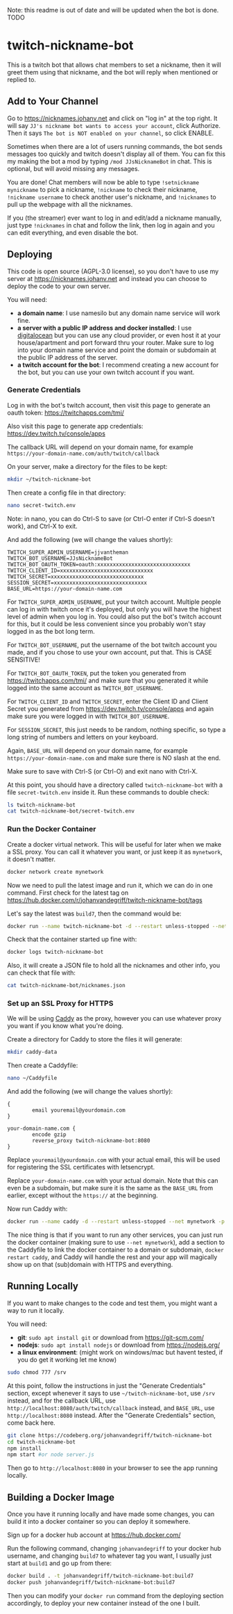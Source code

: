 Note: this readme is out of date and will be updated when the bot is done. TODO

# twitch-nickname-bot
This is a twitch bot that allows chat members to set a nickname, then it will greet them using that nickname, and the bot will reply when mentioned or replied to. 

## Add to Your Channel
Go to https://nicknames.johanv.net and click on "log in" at the top right. It will say `JJ's nickname bot wants to access your account`, click Authorize. Then it says `The bot is NOT enabled on your channel`, so click ENABLE.

Sometimes when there are a lot of users running commands, the bot sends messages too quickly and twitch doesn't display all of them. You can fix this my making the bot a mod by typing `/mod JJsNicknameBot` in chat. This is optional, but will avoid missing any messages.

You are done! Chat members will now be able to type `!setnickname mynickname` to pick a nickname, `!nickname` to check their nickname, `!nickname username` to check another user's nickname, and `!nicknames` to pull up the webpage with all the nicknames.

If you (the streamer) ever want to log in and edit/add a nickname manually, just type `!nicknames` in chat and follow the link, then log in again and you can edit everything, and even disable the bot.


## Deploying
This code is open source (AGPL-3.0 license), so you don't have to use my server at https://nicknames.johanv.net and instead you can choose to deploy the code to your own server.

You will need:
* __a domain name__: I use namesilo but any domain name service will work fine.
* __a server with a public IP address and docker installed__: I use [digitalocean](https://m.do.co/c/f300a2838d1d) but you can use any cloud provider, or even host it at your house/apartment and port forward thru your router. Make sure to log into your domain name service and point the domain or subdomain at the public IP address of the server.
* __a twitch account for the bot__: I recommend creating a new account for the bot, but you can use your own twitch account if you want.

### Generate Credentials
Log in with the bot's twitch account, then visit this page to generate an oauth token: https://twitchapps.com/tmi/

Also visit this page to generate app credentials: https://dev.twitch.tv/console/apps

The callback URL will depend on your domain name, for example `https://your-domain-name.com/auth/twitch/callback`

On your server, make a directory for the files to be kept:
```bash
mkdir ~/twitch-nickname-bot
```

Then create a config file in that directory:
```bash
nano secret-twitch.env
```
Note: in nano, you can do Ctrl-S to save (or Ctrl-O enter if Ctrl-S doesn't work), and Ctrl-X to exit.

And add the following (we will change the values shortly):
```
TWITCH_SUPER_ADMIN_USERNAME=jjvantheman
TWITCH_BOT_USERNAME=JJsNicknameBot
TWITCH_BOT_OAUTH_TOKEN=oauth:xxxxxxxxxxxxxxxxxxxxxxxxxxxxxx
TWITCH_CLIENT_ID=xxxxxxxxxxxxxxxxxxxxxxxxxxxxxx
TWITCH_SECRET=xxxxxxxxxxxxxxxxxxxxxxxxxxxxxx
SESSION_SECRET=xxxxxxxxxxxxxxxxxxxxxxxxxxxxxx
BASE_URL=https://your-domain-name.com
```

For `TWITCH_SUPER_ADMIN_USERNAME`, put your twitch account. Multiple people can log in with twitch once it's deployed, but only you will have the highest level of admin when you log in. You could also put the bot's twitch account for this, but it could be less convenient since you probably won't stay logged in as the bot long term.

For `TWITCH_BOT_USERNAME`, put the username of the bot twitch account you made, and if you chose to use your own account, put that. This is CASE SENSITIVE!

For `TWITCH_BOT_OAUTH_TOKEN`, put the token you generated from https://twitchapps.com/tmi/ and make sure that you generated it while logged into the same account as `TWITCH_BOT_USERNAME`.

For `TWITCH_CLIENT_ID` and `TWITCH_SECRET`, enter the Client ID and Client Secret you generated from https://dev.twitch.tv/console/apps and again make sure you were logged in with `TWITCH_BOT_USERNAME`.

For `SESSION_SECRET`, this just needs to be random, nothing specific, so type a long string of numbers and letters on your keyboard.

Again, `BASE_URL` will depend on your domain name, for example `https://your-domain-name.com` and make sure there is NO slash at the end.

Make sure to save with Ctrl-S (or Ctrl-O) and exit nano with Ctrl-X.

At this point, you should have a directory called `twitch-nickname-bot` with a file `secret-twitch.env` inside it. Run these commands to double check:

```bash
ls twitch-nickname-bot
cat twitch-nickname-bot/secret-twitch.env
```

### Run the Docker Container
Create a docker virtual network. This will be useful for later when we make a SSL proxy. You can call it whatever you want, or just keep it as `mynetwork`, it doesn't matter.
```bash
docker network create mynetwork
```

Now we need to pull the latest image and run it, which we can do in one command. First check for the latest tag on https://hub.docker.com/r/johanvandegriff/twitch-nickname-bot/tags

Let's say the latest was `build7`, then the command would be:

```bash
docker run --name twitch-nickname-bot -d --restart unless-stopped --net mynetwork -v ~/twitch-nickname-bot:/srv johanvandegriff/twitch-nickname-bot:build7
```

Check that the container started up fine with:
```bash
docker logs twitch-nickname-bot
```

Also, it will create a JSON file to hold all the nicknames and other info, you can check that file with:

```bash
cat twitch-nickname-bot/nicknames.json
```

### Set up an SSL Proxy for HTTPS
We will be using [Caddy](https://caddyserver.com/) as the proxy, however you can use whatever proxy you want if you know what you're doing.

Create a directory for Caddy to store the files it will generate:
```bash
mkdir caddy-data
```

Then create a Caddyfile:
```bash
nano ~/Caddyfile
```

And add the following (we will change the values shortly):
```
{
        email youremail@yourdomain.com
}

your-domain-name.com {
        encode gzip
        reverse_proxy twitch-nickname-bot:8080
}
```

Replace `youremail@yourdomain.com` with your actual email, this will be used for registering the SSL certificates with letsencrypt.

Replace `your-domain-name.com` with your actual domain. Note that this can even be a subdomain, but make sure it is the same as the `BASE_URL` from earlier, except without the `https://` at the beginning.

Now run Caddy with:
```bash
docker run --name caddy -d --restart unless-stopped --net mynetwork -p 80:80 -p 443:443 -v ~/Caddyfile:/etc/caddy/Caddyfile -v ~/caddy-data:/data caddy
```

The nice thing is that if you want to run any other services, you can just run the docker container (making sure to use `--net mynetwork`), add a section to the Caddyfile to link the docker container to a domain or subdomain, `docker restart caddy`, and Caddy will handle the rest and your app will magically show up on that (sub)domain with HTTPS and everything.


## Running Locally
If you want to make changes to the code and test them, you might want a way to run it locally.

You will need:
* __git__: `sudo apt install git` or download from https://git-scm.com/
* __nodejs__: `sudo apt install nodejs` or download from https://nodejs.org/
* __a linux environment__: (might work on windows/mac but havent tested, if you do get it working let me know)

```bash
sudo chmod 777 /srv
```

At this point, follow the instructions in just the "Generate Credentials" section, except whenever it says to use `~/twitch-nickname-bot`, use `/srv` instead, and for the callback URL, use `http://localhost:8080/auth/twitch/callback` instead, and `BASE_URL`, use `http://localhost:8080` instead. After the "Generate Credentials" section, come back here.

```bash
git clone https://codeberg.org/johanvandegriff/twitch-nickname-bot
cd twitch-nickname-bot
npm install
npm start #or node server.js
```

Then go to `http://localhost:8080` in your browser to see the app running locally.

## Building a Docker Image
Once you have it running locally and have made some changes, you can build it into a docker container so you can deploy it somewhere.

Sign up for a docker hub account at https://hub.docker.com/

Run the following command, changing `johanvandegriff` to your docker hub username, and changing `build7` to whatever tag you want, I usually just start at `build1` and go up from there:
```bash
docker build . -t johanvandegriff/twitch-nickname-bot:build7
docker push johanvandegriff/twitch-nickname-bot:build7
```

Then you can modify your `docker run` command from the deploying section accordingly, to deploy your new container instead of the one I built.
